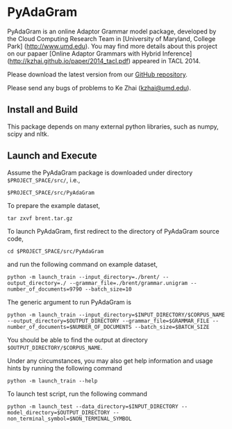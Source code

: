 PyAdaGram
==========

PyAdaGram is an online Adaptor Grammar model package, developed by the Cloud Computing Research Team in [University of Maryland, College Park] (http://www.umd.edu).
You may find more details about this project on our papaer [Online Adaptor Grammars with Hybrid Inference] (http://kzhai.github.io/paper/2014_tacl.pdf) appeared in TACL 2014.

Please download the latest version from our [GitHub repository](https://github.com/kzhai/PyAdaGram).

Please send any bugs of problems to Ke Zhai (kzhai@umd.edu).

Install and Build
----------

This package depends on many external python libraries, such as numpy, scipy and nltk.

Launch and Execute
----------

Assume the PyAdaGram package is downloaded under directory ```$PROJECT_SPACE/src/```, i.e., 

	$PROJECT_SPACE/src/PyAdaGram

To prepare the example dataset,

	tar zxvf brent.tar.gz

To launch PyAdaGram, first redirect to the directory of PyAdaGram source code,

	cd $PROJECT_SPACE/src/PyAdaGram

and run the following command on example dataset,

	python -m launch_train --input_directory=./brent/ --output_directory=./ --grammar_file=./brent/grammar.unigram --number_of_documents=9790 --batch_size=10

The generic argument to run PyAdaGram is

	python -m launch_train --input_directory=$INPUT_DIRECTORY/$CORPUS_NAME --output_directory=$OUTPUT_DIRECTORY --grammar_file=$GRAMMAR_FILE --number_of_documents=$NUMBER_OF_DOCUMENTS --batch_size=$BATCH_SIZE

You should be able to find the output at directory ```$OUTPUT_DIRECTORY/$CORPUS_NAME```.

Under any circumstances, you may also get help information and usage hints by running the following command

	python -m launch_train --help

To launch test script, run the following command

	python -m launch_test --data_directory=$INPUT_DIRECTORY --model_directory=$OUTPUT_DIRECTORY --non_terminal_symbol=$NON_TERMINAL_SYMBOL
